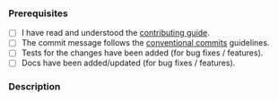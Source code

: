 ### Prerequisites

- [ ] I have read and understood the [contributing guide][CONTRIBUTING.md].
- [ ] The commit message follows the [conventional commits][cc] guidelines.
- [ ] Tests for the changes have been added (for bug fixes / features).
- [ ] Docs have been added/updated (for bug fixes / features).

### Description

<!---

Tips:

If you're not comfortable with working with Git,
we're working a guide (https://ohmyposh.dev/docs/contributing/git) to help you out.
Oh My Posh advises GitKraken (https://www.gitkraken.com/invite/nQmDPR9D) as your preferred cross platform Git GUI power tool.

-->

[CONTRIBUTING.md]: https://github.com/JanDeDobbeleer/oh-my-posh/blob/main/CONTRIBUTING.md
[cc]: https://www.conventionalcommits.org/en/v1.0.0/#summary
